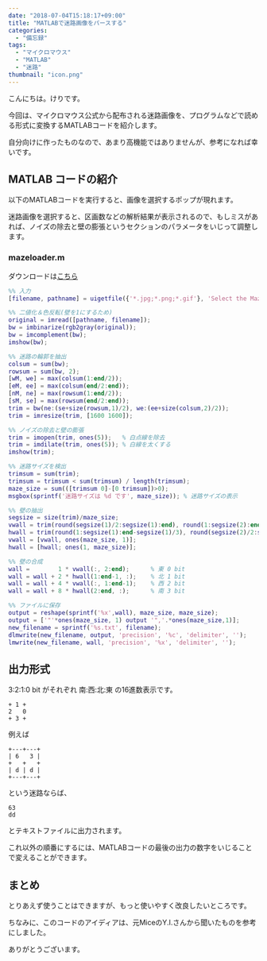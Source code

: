 ```yaml
---
date: "2018-07-04T15:18:17+09:00"
title: "MATLABで迷路画像をパースする"
categories:
  - "備忘録"
tags:
  - "マイクロマウス"
  - "MATLAB"
  - "迷路"
thumbnail: "icon.png"
---
```


こんにちは。けりです。

今回は、マイクロマウス公式から配布される迷路画像を、プログラムなどで読める形式に変換するMATLABコードを紹介します。

自分向けに作ったものなので、あまり高機能ではありませんが、参考になれば幸いです。

<!--more-->

## MATLAB コードの紹介

以下のMATLABコードを実行すると、画像を選択するポップが現れます。

迷路画像を選択すると、区画数などの解析結果が表示されるので、もしミスがあれば、ノイズの除去と壁の膨張というセクションのパラメータをいじって調整します。

### mazeloader.m

ダウンロードは[こちら](mazeloader.m)

```m
%% 入力
[filename, pathname] = uigetfile({'*.jpg;*.png;*.gif'}, 'Select the Maze Image');

%% 二値化＆色反転(壁を1にするため)
original = imread([pathname, filename]);
bw = imbinarize(rgb2gray(original));
bw = imcomplement(bw);
imshow(bw);

%% 迷路の輪郭を抽出
colsum = sum(bw);
rowsum = sum(bw, 2);
[wM, we] = max(colsum(1:end/2));
[eM, ee] = max(colsum(end/2:end));
[nM, ne] = max(rowsum(1:end/2));
[sM, se] = max(rowsum(end/2:end));
trim = bw(ne:(se+size(rowsum,1)/2), we:(ee+size(colsum,2)/2));
trim = imresize(trim, [1600 1600]);

%% ノイズの除去と壁の膨張
trim = imopen(trim, ones(5));   % 白点線を除去
trim = imdilate(trim, ones(5)); % 白線を太くする
imshow(trim);

%% 迷路サイズを検出
trimsum = sum(trim);
trimsum = trimsum < sum(trimsum) / length(trimsum);
maze_size = sum(([trimsum 0]-[0 trimsum])>0);
msgbox(sprintf('迷路サイズは %d です', maze_size)); % 迷路サイズの表示

%% 壁の抽出
segsize = size(trim)/maze_size;
vwall = trim(round(segsize(1)/2:segsize(1):end), round(1:segsize(2):end-segsize(2)/3));
hwall = trim(round(1:segsize(1):end-segsize(1)/3), round(segsize(2)/2:segsize(2):end));
vwall = [vwall, ones(maze_size, 1)];
hwall = [hwall; ones(1, maze_size)];

%% 壁の合成
wall =        1 * vwall(:, 2:end);      % 東 0 bit
wall = wall + 2 * hwall(1:end-1, :);    % 北 1 bit
wall = wall + 4 * vwall(:, 1:end-1);    % 西 2 bit
wall = wall + 8 * hwall(2:end, :);      % 南 3 bit

%% ファイルに保存
output = reshape(sprintf('%x',wall), maze_size, maze_size);
output = ['"'*ones(maze_size, 1) output '",'.*ones(maze_size,1)];
new_filename = sprintf('%s.txt', filename);
dlmwrite(new_filename, output, 'precision', '%c', 'delimiter', '');
lmwrite(new_filename, wall, 'precision', '%x', 'delimiter', '');
```

## 出力形式

3:2:1:0 bit がそれぞれ 南:西:北:東 の16進数表示です。

    + 1 +
    2   0
    + 3 + 

例えば

    +---+---+
    | 6   3 |
    +   +   +
    | d | d |
    +---+---+

という迷路ならば、

    63
    dd

とテキストファイルに出力されます。

これ以外の順番にするには、MATLABコードの最後の出力の数字をいじることで変えることができます。

## まとめ

とりあえず使うことはできますが、もっと使いやすく改良したいところです。

ちなみに、このコードのアイディアは、元MiceのY.I.さんから聞いたものを参考にしました。

ありがとうございます。
